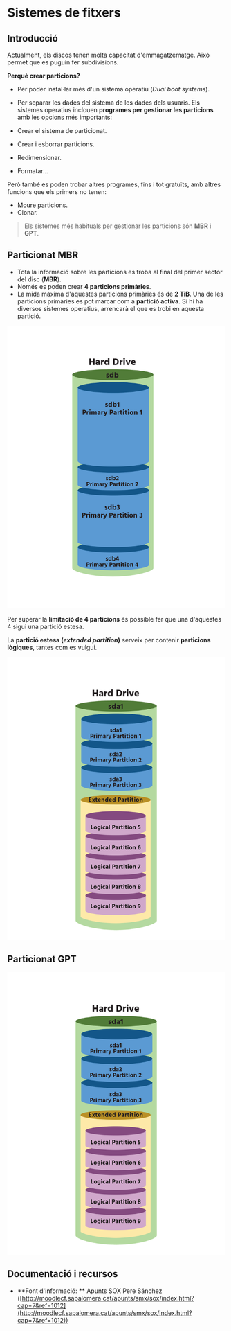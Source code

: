 # Sistemes de fitxers

## Introducció

Actualment, els discos tenen molta capacitat d'emmagatzematge. Això permet que es puguin fer subdivisions.

**Perquè crear particions?**

* Per poder instal·lar més d'un sistema operatiu (_Dual boot systems_). 
* Per separar les dades del sistema de les dades dels usuaris.
Els sistemes operatius inclouen **programes per gestionar les particions** amb les opcions més importants:

* Crear el sistema de particionat.
* Crear i esborrar particions.
* Redimensionar.
* Formatar...

Però també es poden trobar altres programes, fins i tot gratuïts, amb altres funcions que els primers no tenen:

* Moure particions.
* Clonar.

> Els sistemes més habituals per gestionar les particions són **MBR** i **GPT**.

## Particionat MBR

* Tota la informació sobre les particions es troba al final del primer sector del disc (**MBR**).
* Només es poden crear **4 particions primàries**.
* La mida màxima d'aquestes particions primàries és de **2 TiB**.
Una de les particions primàries es pot marcar com a **partició activa**. Si hi ha diversos sistemes operatius, arrencarà el que es trobi en aquesta partició.

![](/assets/uf1-MBR.png)

Per superar la **limitació de 4 particions** és possible fer que una d'aquestes 4 sigui una partició estesa.

La **partició estesa (_extended partition_)** serveix per contenir **particions lògiques**, tantes com es vulgui.

![](/assets/uf1-MBR2.png)

## Particionat GPT

![](/assets/uf1-MBR2.png)


## Documentació i recursos

* **Font d'informació: ** Apunts SOX Pere Sánchez ([http://moodlecf.sapalomera.cat/apunts/smx/sox/index.html?cap=7&ref=1012](http://moodlecf.sapalomera.cat/apunts/smx/sox/index.html?cap=7&ref=1012))



